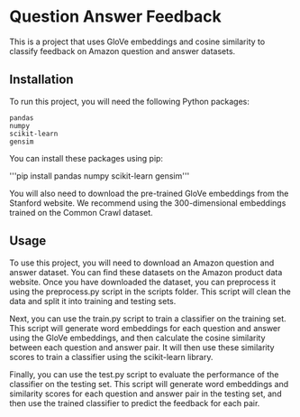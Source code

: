 # Question Answer Feedback

This is a project that uses GloVe embeddings and cosine similarity to classify feedback on Amazon question and answer datasets.

## Installation

To run this project, you will need the following Python packages:

    pandas
    numpy
    scikit-learn
    gensim

You can install these packages using pip:

'''pip install pandas numpy scikit-learn gensim'''

You will also need to download the pre-trained GloVe embeddings from the Stanford website. We recommend using the 300-dimensional embeddings trained on the Common Crawl dataset.


## Usage

To use this project, you will need to download an Amazon question and answer dataset. You can find these datasets on the Amazon product data website. Once you have downloaded the dataset, you can preprocess it using the preprocess.py script in the scripts folder. This script will clean the data and split it into training and testing sets.

Next, you can use the train.py script to train a classifier on the training set. This script will generate word embeddings for each question and answer using the GloVe embeddings, and then calculate the cosine similarity between each question and answer pair. It will then use these similarity scores to train a classifier using the scikit-learn library.

Finally, you can use the test.py script to evaluate the performance of the classifier on the testing set. This script will generate word embeddings and similarity scores for each question and answer pair in the testing set, and then use the trained classifier to predict the feedback for each pair.
 
